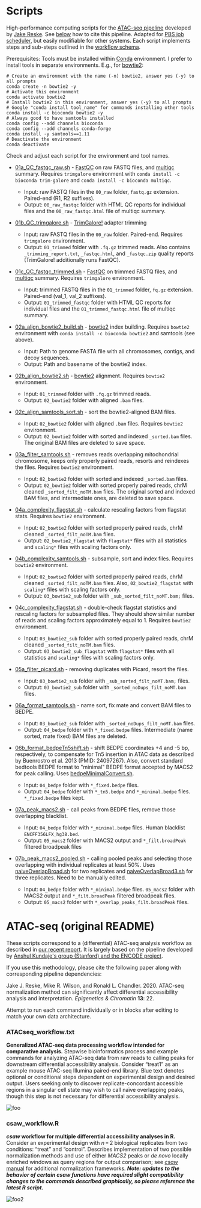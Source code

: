 # Scripts

High-performance computing scripts for the [ATAC-seq pipeline](https://github.com/reskejak/ATAC-seq) developed by [
Jake Reske](https://github.com/reskejak). See [below](#atac-seq-original-readme) how to cite this pipeline. Adapted for [PBS job scheduler](https://en.wikipedia.org/wiki/Portable_Batch_System), but easily modifiable for other systems. Each script implements steps and sub-steps outlined in the [workflow schema](https://github.com/reskejak/ATAC-seq#atacseq_workflowtxt).

Prerequisites: Tools must be installed within [Conda](https://docs.conda.io/en/latest/miniconda.html) environment. I prefer to install tools in separate environments. E.g., for [bowtie2](https://bowtie-bio.sourceforge.net/bowtie2/index.shtml):

```{bash}
# Create an environment with the name (-n) bowtie2, answer yes (-y) to all prompts
conda create -n bowtie2 -y
# Activate this environment
conda activate bowtie2
# Install bowtie2 in this environment, answer yes (-y) to all prompts
# Google "conda install tool_name" for commands installing other tools
conda install -c bioconda bowtie2 -y
# Always good to have samtools installed
conda config --add channels bioconda
conda config --add channels conda-forge
conda install -y samtools==1.11 
# Deactivate the environment
conda deactivate
```

Check and adjust each script for the environment and tool names.

- [01a_QC_fastqc_raw.sh](01a_QC_fastqc_raw.sh) - [FastQC](https://www.bioinformatics.babraham.ac.uk/projects/fastqc/) on raw FASTQ files, and [multiqc](https://multiqc.info/) summary. Requires `trimgalore` environment with `conda install -c bioconda trim-galore` and `conda install -c bioconda multiqc`.
  - Input: raw FASTQ files in the `00_raw` folder, `fastq.gz` extension. Paired-end (R1, R2 suffixes).
  - Output: `00_raw_fastqc` folder with HTML QC reports for individual files and the `00_raw_fastqc.html` file of multiqc summary.

- [01b_QC_trimgalore.sh](01b_QC_trimgalore.sh) - [TrimGalore!](https://www.bioinformatics.babraham.ac.uk/projects/trim_galore/) adapter trimming
  - Input: raw FASTQ files in the `00_raw` folder. Paired-end. Requires `trimgalore` environment.
  - Output: `01_trimmed` folder with `.fq.gz` trimmed reads. Also contains `_trimming_report.txt`, `_fastqc.html`, and `_fastqc.zip` quality reports (TrimGalore! additionally runs FastQC).

- [01c_QC_fastqc_trimmed.sh](01c_QC_fastqc_trimmed.sh) - [FastQC](https://www.bioinformatics.babraham.ac.uk/projects/fastqc/) on trimmed FASTQ files, and [multiqc](https://multiqc.info/) summary. Requires `trimgalore` environment.
  - Input: trimmed FASTQ files in the `01_trimmed` folder, `fq.gz` extension. Paired-end (val_1, val_2 suffixes).
  - Output: `01_trimmed_fastqc` folder with HTML QC reports for individual files and the `01_trimmed_fastqc.html` file of multiqc summary.

- [02a_align_bowtie2_build.sh](02a_align_bowtie2_build.sh) - [bowtie2](https://bowtie-bio.sourceforge.net/bowtie2/index.shtml) index building. Requires `bowtie2` environment with `conda install -c bioconda bowtie2` and samtools (see above).
  - Input: Path to genome FASTA file with all chromosomes, contigs, and decoy sequences.
  - Output: Path and basename of the bowtie2 index.

- [02b_align_bowtie2.sh](02b_align_bowtie2.sh) - [bowtie2](https://bowtie-bio.sourceforge.net/bowtie2/index.shtml) alignment. Requires `bowtie2` environment.
  - Input: `01_trimmed` folder with `.fq.gz` trimmed reads.
  - Output: `02_bowtie2` folder with aligned `.bam` files.

- [02c_align_samtools_sort.sh](02c_align_samtools_sort.sh) - sort the bowtie2-aligned BAM files.
  - Input: `02_bowtie2` folder with aligned `.bam` files. Requires `bowtie2` environment.
  - Output: `02_bowtie2` folder with sorted and indexed `_sorted.bam` files. The original BAM files are deleted to save space.

- [03a_filter_samtools.sh](03a_filter_samtools.sh) - removes reads overlapping mitochondrial chromosome, keeps only properly paired reads, resorts and reindexes the files. Requires `bowtie2` environment.
  - Input: `02_bowtie2` folder with sorted and indexed `_sorted.bam` files.
  - Output: `02_bowtie2` folder with sorted properly paired reads, chrM cleaned `_sorted_filt_noTM.bam` files. The original sorted and indexed BAM files, and intermediate ones, are deleted to save space.

- [04a_complexity_flagstat.sh](04a_complexity_flagstat.sh) - calculate rescaling factors from flagstat stats. Requires `bowtie2` environment.
  - Input: `02_bowtie2` folder with sorted properly paired reads, chrM cleaned `_sorted_filt_noTM.bam` files.
  - Output: `02_bowtie2_flagstat` with `flagstat*` files with all statistics and `scaling*` files with scaling factors only.

- [04b_complexity_samtools.sh](04b_complexity_samtools.sh) - subsample, sort and index files.  Requires `bowtie2` environment.
  - Input: `02_bowtie2` folder with sorted properly paired reads, chrM cleaned `_sorted_filt_noTM.bam` files. Also, `02_bowtie2_flagstat` with `scaling*` files with scaling factors only.
  - Output: `03_bowtie2_sub` folder with `_sub_sorted_filt_noMT.bam;` files.

- [04c_complexity_flagstat.sh](04c_complexity_flagstat.sh) - double-check flagstat statistics and rescaling factors for subsampled files. They should show similar number of reads and scaling factors approximately equal to 1. Requires `bowtie2` environment.
  - Input: `03_bowtie2_sub` folder with sorted properly paired reads, chrM cleaned `_sorted_filt_noTM.bam` files.
  - Output: `03_bowtie2_sub_flagstat` with `flagstat*` files with all statistics and `scaling*` files with scaling factors only.

- [05a_filter_picard.sh](05a_filter_picard.sh) - removing duplicates with Picard, resort the files.
  - Input: `03_bowtie2_sub` folder with `_sub_sorted_filt_noMT.bam;` files.
  - Output: `03_bowtie2_sub` folder with `_sorted_noDups_filt_noMT.bam` files.

- [06a_format_samtools.sh](06a_format_samtools.sh) - name sort, fix mate and convert BAM files to BEDPE.
  - Input: `03_bowtie2_sub` folder with `_sorted_noDups_filt_noMT.bam` files.
  - Output: `04_bedpe` folder with `*_fixed.bedpe` files. Intermediate (name sorted, mate fixed) BAM files are deleted.

- [06b_format_bedpeTn5shift.sh](06b_format_bedpeTn5shift.sh) - shift BEDPE coordinates +4 and -5 bp, respectively, to compensate for Tn5 insertion in ATAC data as described by Buenrostro et al. 2013 (PMID: 24097267). Also, convert standard bedtools BEDPE format to "minimal" BEDPE format accepted by MACS2 for peak calling. Uses [bedpeMinimalConvert.sh](bedpeMinimalConvert.sh).
  - Input: `04_bedpe` folder with `*_fixed.bedpe` files. 
  - Output: `04_bedpe` folder with `*_tn5.bedpe` and `*_minimal.bedpe` files. `*_fixed.bedpe` files kept.

- [07a_peak_macs2.sh](07a_peak_macs2.sh) - call peaks from BEDPE files, remove those overlapping blacklist.
  - Input: `04_bedpe` folder with `*_minimal.bedpe` files. Human blacklist `ENCFF356LFX_hg38.bed`.
  - Output: `05_macs2` folder with MACS2 output and `*_filt.broadPeak` filtered broadpeak files

- [07b_peak_macs2_pooled.sh](07b_peak_macs2_pooled.sh) - calling pooled peaks and selecting those overlapping with individual replicates at least 50%. Uses [naiveOverlapBroad.sh](naiveOverlapBroad.sh) for two replicates and [naiveOverlapBroad3.sh](naiveOverlapBroad3.sh) for three replicates. Need to be manually edited.
  - Input: `04_bedpe` folder with `*_minimal.bedpe` files. `05_macs2` folder with MACS2 output and `*_filt.broadPeak` filtered broadpeak files.
  - Output: `05_macs2` folder with `*_overlap_peaks_filt.broadPeak` files.

# ATAC-seq (original README)

These scripts correspond to a (differential) ATAC-seq analysis workflow as described in [our recent report](https://epigeneticsandchromatin.biomedcentral.com/articles/10.1186/s13072-020-00342-y). It is largely based on the pipeline developed by [Anshul Kundaje's group (Stanford) and the ENCODE project](https://www.encodeproject.org/pipelines/ENCPL792NWO/).

If you use this methodology, please cite the following paper along with corresponding pipeline dependencies:

Jake J. Reske, Mike R. Wilson, and Ronald L. Chandler. 2020. ATAC-seq normalization method can significantly affect differential accessibility analysis and interpretation. *Epigenetics & Chromatin* **13**: 22.

Attempt to run each command individually or in blocks after editing to match your own data architecture.

### ATACseq_workflow.txt
**Generalized ATAC-seq data processing workflow intended for comparative analysis.** Stepwise bioinformatics process and example commands for analyzing ATAC-seq data from raw reads to calling peaks for downstream differential accessibility analysis. Consider “treat1” as an example mouse ATAC-seq Illumina paired-end library. Blue text denotes optional or conditional steps dependent on experimental design and desired output. Users seeking only to discover replicate-concordant accessible regions in a singular cell state may wish to call naïve overlapping peaks, though this step is not necessary for differential accessibility analysis.

![foo](https://media.springernature.com/full/springer-static/image/art%3A10.1186%2Fs13072-020-00342-y/MediaObjects/13072_2020_342_Fig4_HTML.png)

### csaw_workflow.R
***csaw* workflow for multiple differential accessibility analyses in R.** Consider an experimental design with *n* = 2 biological replicates from two conditions: “treat” and “control”. Describes implementation of two possible normalization methods and use of either *MACS2* peaks or *de novo* locally enriched windows as query regions for output comparison; see [*csaw* manual](https://bioconductor.org/packages/release/bioc/html/csaw.html) for additional normalization frameworks. ***Note: updates to the behavior of certain csaw functions have required slight compatibility changes to the commands described graphically, so please reference the latest R script.***

![foo2](https://media.springernature.com/full/springer-static/image/art%3A10.1186%2Fs13072-020-00342-y/MediaObjects/13072_2020_342_Fig6_HTML.png)

